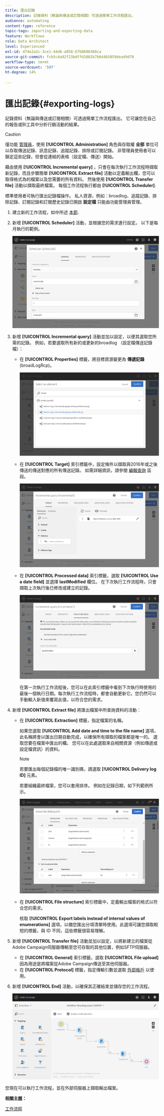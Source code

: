 ```yaml
---
title: 匯出記錄
description: 記錄資料（無論與傳送或訂閱相關）可透過簡單工作流程匯出。
audience: automating
content-type: reference
topic-tags: importing-and-exporting-data
feature: Workflows
role: Data Architect
level: Experienced
exl-id: d74e2a2c-3ce1-44d6-a058-67b0600360ca
source-git-commit: fcb5c4a92f23bdffd1082b7b044b5859dead9d70
workflow-type: tm+mt
source-wordcount: '597'
ht-degree: 14%

---
```


# 匯出記錄{#exporting-logs}

記錄資料（無論與傳送或訂閱相關）可透過簡單工作流程匯出。 它可讓您在自己的報告或BI工具中分析行銷活動的結果。

>[!CAUTION]
>
>僅功能 [管理員](../../administration/using/users-management.md#functional-administrators)，使用 **[!UICONTROL Administration]** 角色與存取權 **全部** 單位可以存取傳送記錄、訊息記錄、追蹤記錄、排除或訂閱記錄。 非管理員使用者可以鎖定這些記錄，但會從連結的表格（設定檔、傳送）開始。

藉由使用 **[!UICONTROL Incremental query]** ，只會在每次執行工作流程時擷取新記錄，而且步驟簡單 **[!UICONTROL Extract file]** 活動以定義輸出欄，您可以取得格式為的檔案以及您需要的所有資料。 然後使用 **[!UICONTROL Transfer file]** 活動以擷取最終檔案。 每個工作流程執行都由 **[!UICONTROL Scheduler]**.

標準使用者可執行匯出記錄檔操作。 私人資源，例如：broadlog、追蹤記錄、排除記錄、訂閱記錄和訂閱歷史記錄已開啟 **設定檔** 只能由功能管理員管理。

1. 建立新的工作流程，如中所述 [本節](../../automating/using/building-a-workflow.md#creating-a-workflow).
1. 新增 **[!UICONTROL Scheduler]** 活動，並根據您的需求進行設定。 以下是每月執行的範例。

   ![](assets/export_logs_scheduler.png)

1. 新增 **[!UICONTROL Incremental query]** 活動並加以設定，以便其選取您所需的記錄。 例如，若要選取所有新的或更新的broadlog （設定檔傳送記錄檔）：

   * 在 **[!UICONTROL Properties]** 標籤，將目標資源變更為 **傳遞記錄** (broadLogRcp)。

     ![](assets/export_logs_query_properties.png)

   * 在 **[!UICONTROL Target]** 索引標籤中，設定條件以擷取與2016年或之後傳送的傳送對應的所有傳送記錄。 如需詳細資訊，請參閱 [編輯查詢](../../automating/using/editing-queries.md#creating-queries) 區段。

     ![](assets/export_logs_query_target.png)

   * 在 **[!UICONTROL Processed data]** 索引標籤，選取 **[!UICONTROL Use a date field]** 並選擇 **lastModified** 欄位。 在下次執行工作流程時，只會擷取上次執行後已修改或建立的記錄。

     ![](assets/export_logs_query_processeddata.png)

     在第一次執行工作流程後，您可以在此索引標籤中看到下次執行時使用的最後一個執行日期。每次執行工作流程時，都會自動更新它。您仍然可以手動輸入新值來覆寫此值，以符合您的需求。

1. 新增 **[!UICONTROL Extract file]** 將匯出檔案中所查詢資料的活動：

   * 在 **[!UICONTROL Extraction]** 標籤，指定檔案的名稱。

     如果您選取 **[!UICONTROL Add date and time to the file name]** 選項，此名稱將會以匯出日期自動完成，以確保所有擷取的檔案都是唯一的。 選取您要在檔案中匯出的欄。 您可以在此處選取來自相關資源（例如傳遞或設定檔資訊）的資料。

     >[!NOTE]
     >
     >若要匯出每個記錄檔的唯一識別碼，請選取 **[!UICONTROL Delivery log ID]** 元素。

     若要組織最終檔案，您可以套用排序。 例如在記錄日期，如下列範例所示。

     ![](assets/export_logs_extractfile_extraction.png)

   * 在 **[!UICONTROL File structure]** 索引標籤中，定義輸出檔案的格式以符合您的需求。

     核取 **[!UICONTROL Export labels instead of internal values of enumerations]** 選項，以備您匯出分項清單時使用。此選項可讓您擷取較短的標籤，與 ID 不同，這些標籤很容易理解。

1. 新增 **[!UICONTROL Transfer file]** 活動並加以設定，以將新建立的檔案從Adobe Campaign伺服器傳輸至您可存取的其他位置，例如SFTP伺服器。

   * 在 **[!UICONTROL General]** 索引標籤，選取 **[!UICONTROL File upload]** 因為用途是將檔案從Adobe Campaign傳送至其他伺服器。
   * 在 **[!UICONTROL Protocol]** 標籤，指定傳輸引數並選取 [外部帳戶](../../administration/using/external-accounts.md#creating-an-external-account) 以使用。

1. 新增 **[!UICONTROL End]** 活動，以確保其正確結束並儲存您的工作流程。

   ![](assets/export_logs_example_workflow.png)

您現在可以執行工作流程，並在外部伺服器上擷取輸出檔案。

**相關主題：**

[工作流程](../../automating/using/get-started-workflows.md)
